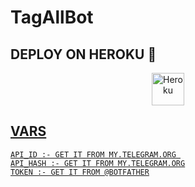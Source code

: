 # TagAllBot




## DEPLOY ON HEROKU 🚀

<p align="center"><a href="https://heroku.com/deploy?template=https://github.com/BenyXP/Tagall"><img align="center" alt="Heroku" width="52px" src="https://www.nicepng.com/png/full/223-2233246_heroku-logo-salesforce-heroku.png"></p>
 




## VARS

```
API_ID :- GET IT FROM MY.TELEGRAM.ORG 
API_HASH :- GET IT FROM MY.TELEGRAM.ORG
TOKEN :- GET IT FROM @BOTFATHER
```
